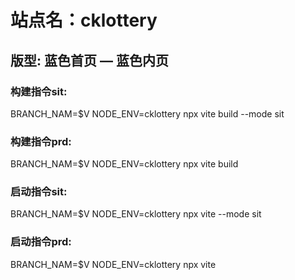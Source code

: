 # 站点名：cklottery

## 版型: 蓝色首页 — 蓝色内页

### 构建指令sit:
BRANCH_NAM=$V NODE_ENV=cklottery npx vite build --mode sit

### 构建指令prd:
BRANCH_NAM=$V NODE_ENV=cklottery npx vite build

### 启动指令sit:
BRANCH_NAM=$V NODE_ENV=cklottery npx vite --mode sit

### 启动指令prd:
BRANCH_NAM=$V NODE_ENV=cklottery npx vite